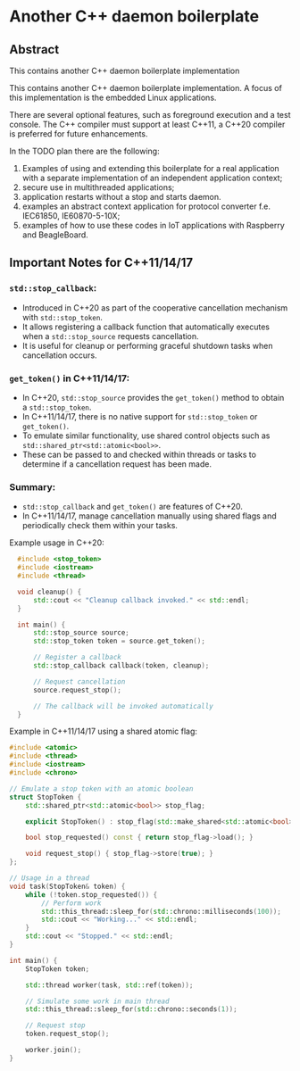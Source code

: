# Another C++ daemon boilerplate

## Abstract

This contains another C++ daemon boilerplate implementation

This contains another C++ daemon boilerplate implementation.
A focus of this implementation is the embedded Linux applications.

There are several optional features, such as foreground execution and a test console.
The C++ compiler must support at least C++11, a C++20 compiler is preferred for future enhancements.

In the TODO plan there are the following:

1) Examples of using and extending this boilerplate for a real application with a separate implementation of an independent application
   context;
2) secure use in multithreaded applications;
3) application restarts without a stop and starts daemon.
4) examples an abstract context application for protocol converter f.e. IEC61850, IE60870-5-10X;
5) examples of how to use these codes in IoT applications with Raspberry and BeagleBoard.

## Important Notes for C++11/14/17

### `std::stop_callback`:

- Introduced in C++20 as part of the cooperative cancellation mechanism with `std::stop_token`.
- It allows registering a callback function that automatically executes when a `std::stop_source` requests cancellation.
- It is useful for cleanup or performing graceful shutdown tasks when cancellation occurs.

### `get_token()` in C++11/14/17:

- In C++20, `std::stop_source` provides the `get_token()` method to obtain a `std::stop_token`.
- In C++11/14/17, there is no native support for `std::stop_token` or `get_token()`.
- To emulate similar functionality, use shared control objects such as `std::shared_ptr<std::atomic<bool>>`.
- These can be passed to and checked within threads or tasks to determine if a cancellation request has been made.

### Summary:

- `std::stop_callback` and `get_token()` are features of C++20.
- In C++11/14/17, manage cancellation manually using shared flags and periodically check them within your tasks.

Example usage in C++20:

```cpp
  #include <stop_token>
  #include <iostream>
  #include <thread>

  void cleanup() {
      std::cout << "Cleanup callback invoked." << std::endl;
  }

  int main() {
      std::stop_source source;
      std::stop_token token = source.get_token();

      // Register a callback
      std::stop_callback callback(token, cleanup);

      // Request cancellation
      source.request_stop();

      // The callback will be invoked automatically
  }
  ```

Example in C++11/14/17 using a shared atomic flag:

```cpp
#include <atomic>
#include <thread>
#include <iostream>
#include <chrono>

// Emulate a stop token with an atomic boolean
struct StopToken {
    std::shared_ptr<std::atomic<bool>> stop_flag;

    explicit StopToken() : stop_flag(std::make_shared<std::atomic<bool>>(false)) {}

    bool stop_requested() const { return stop_flag->load(); }

    void request_stop() { stop_flag->store(true); }
};

// Usage in a thread
void task(StopToken& token) {
    while (!token.stop_requested()) {
        // Perform work
        std::this_thread::sleep_for(std::chrono::milliseconds(100));
        std::cout << "Working..." << std::endl;
    }
    std::cout << "Stopped." << std::endl;
}

int main() {
    StopToken token;

    std::thread worker(task, std::ref(token));

    // Simulate some work in main thread
    std::this_thread::sleep_for(std::chrono::seconds(1));

    // Request stop
    token.request_stop();

    worker.join();
}
```
